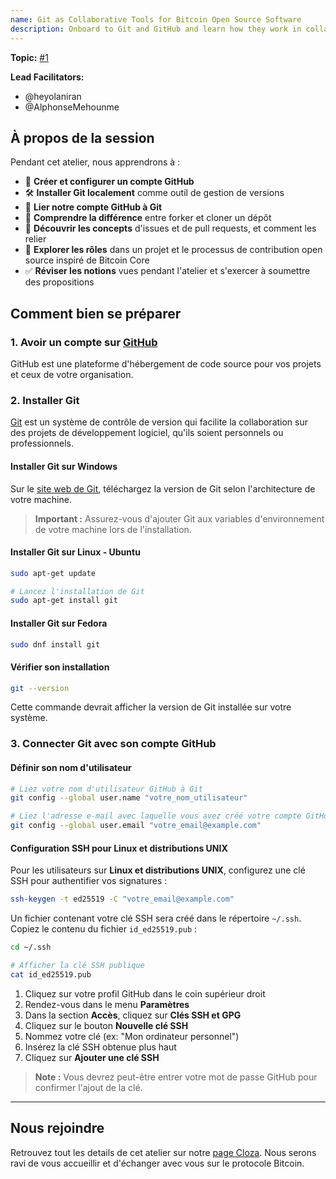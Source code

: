 ```yaml
---
name: Git as Collaborative Tools for Bitcoin Open Source Software
description: Onboard to Git and GitHub and learn how they work in collaborative Open Source Projects
---
```


**Topic:** [#1](https://github.com/BitDevsCotonou/Socratic-Seminar-Reports/issues/10)

**Lead Facilitators:**
- @heyolaniran
- @AlphonseMehounme


## À propos de la session 

Pendant cet atelier, nous apprendrons à :

- 👤 **Créer et configurer un compte GitHub**
- 🛠️ **Installer Git localement** comme outil de gestion de versions
- 🔗 **Lier notre compte GitHub à Git**
- 🍴 **Comprendre la différence** entre forker et cloner un dépôt
- 📌 **Découvrir les concepts** d'issues et de pull requests, et comment les relier
- 👥 **Explorer les rôles** dans un projet et le processus de contribution open source inspiré de Bitcoin Core
- ✅ **Réviser les notions** vues pendant l'atelier et s'exercer à soumettre des propositions

## Comment bien se préparer

### 1. Avoir un compte sur [GitHub](https://github.com)

GitHub est une plateforme d'hébergement de code source pour vos projets et ceux de votre organisation.

### 2. Installer Git

[Git](https://git-scm.com/downloads) est un système de contrôle de version qui facilite la collaboration sur des projets de développement logiciel, qu'ils soient personnels ou professionnels.

#### Installer Git sur Windows

Sur le [site web de Git](https://git-scm.com/downloads), téléchargez la version de Git selon l'architecture de votre machine.

> **Important :** Assurez-vous d'ajouter Git aux variables d'environnement de votre machine lors de l'installation.

#### Installer Git sur Linux - Ubuntu

```bash
sudo apt-get update

# Lancez l'installation de Git
sudo apt-get install git
```

#### Installer Git sur Fedora 
```bash
sudo dnf install git
```

#### Vérifier son installation

```bash
git --version
```

Cette commande devrait afficher la version de Git installée sur votre système.




### 3. Connecter Git avec son compte GitHub

#### Définir son nom d'utilisateur

```bash
# Liez votre nom d'utilisateur GitHub à Git
git config --global user.name "votre_nom_utilisateur"

# Liez l'adresse e-mail avec laquelle vous avez créé votre compte GitHub
git config --global user.email "votre_email@example.com"
```

#### Configuration SSH pour Linux et distributions UNIX

Pour les utilisateurs sur **Linux et distributions UNIX**, configurez une clé SSH pour authentifier vos signatures :

```bash
ssh-keygen -t ed25519 -C "votre_email@example.com"
```

Un fichier contenant votre clé SSH sera créé dans le répertoire `~/.ssh`. Copiez le contenu du fichier `id_ed25519.pub` :

```bash
cd ~/.ssh

# Afficher la clé SSH publique
cat id_ed25519.pub
```

1. Cliquez sur votre profil GitHub dans le coin supérieur droit
2. Rendez-vous dans le menu **Paramètres**
3. Dans la section **Accès**, cliquez sur **Clés SSH et GPG**
4. Cliquez sur le bouton **Nouvelle clé SSH**
5. Nommez votre clé (ex: "Mon ordinateur personnel")
6. Insérez la clé SSH obtenue plus haut
7. Cliquez sur **Ajouter une clé SSH**

> **Note :** Vous devrez peut-être entrer votre mot de passe GitHub pour confirmer l'ajout de la clé.

---

## Nous rejoindre

Retrouvez tout les details de cet atelier sur notre [page Cloza](https://clooza.com/events/BITDEVS007). Nous serons ravi de vous accueillir et d'échanger avec vous sur le protocole Bitcoin.
